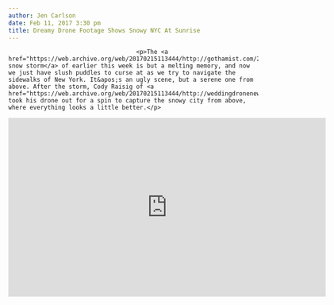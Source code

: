 ```yaml
---
author: Jen Carlson
date: Feb 11, 2017 3:30 pm
title: Dreamy Drone Footage Shows Snowy NYC At Sunrise
---
```


	
										<p>The <a href="https://web.archive.org/web/20170215113444/http://gothamist.com/2017/02/09/snowy_scenes_brooklyn.php">big snow storm</a> of earlier this week is but a melting memory, and now we just have slush puddles to curse at as we try to navigate the sidewalks of New York. It&apos;s an ugly scene, but a serene one from above. After the storm, Cody Raisig of <a href="https://web.archive.org/web/20170215113444/http://weddingdronenewyork.com/">WeddingDroneNewYork</a> took his drone out for a spin to capture the snowy city from above, where everything looks a little better.</p>

<p><iframe width="640" height="360" src="https://web.archive.org/web/20170215113444if_/https://www.youtube.com/embed/q2GuDDZJPLw" frameborder="0" allowfullscreen></iframe></p>					
										
									
				